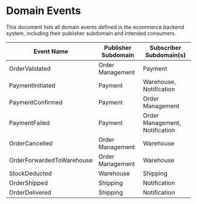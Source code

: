 # Domain Events

This document lists all domain events defined in the ecommerce backend system, including their publisher subdomain and intended consumers.

| Event Name                | Publisher Subdomain | Subscriber Subdomain(s)                     |
|---------------------------|---------------------|---------------------------------------------|
| OrderValidated            | Order Management    | Payment                                     |
| PaymentInitiated          | Payment             | Warehouse, Notification                     |
| PaymentConfirmed          | Payment             | Order Management                            |
| PaymentFailed             | Payment             | Order Management, Notification              |
| OrderCancelled            | Order Management    | Warehouse                                   |
| OrderForwardedToWarehouse | Order Management    | Warehouse                                   |
| StockDeducted             | Warehouse           | Shipping                                    |
| OrderShipped              | Shipping            | Notification                                |
| OrderDelivered            | Shipping            | Notification                                |